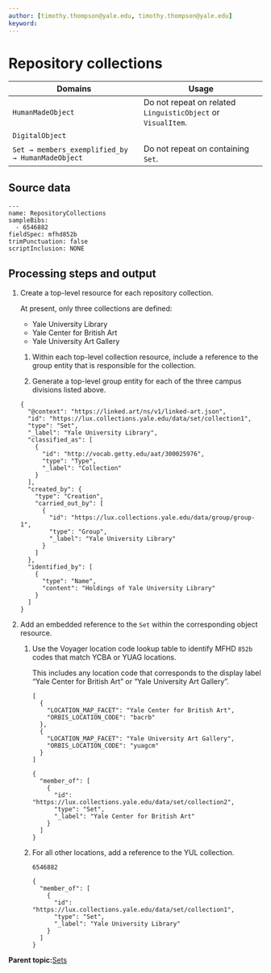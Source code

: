 ```yaml
---
author: [timothy.thompson@yale.edu, timothy.thompson@yale.edu]
keyword: 
---
```


# Repository collections

|Domains|Usage|
|-------|-----|
|`HumanMadeObject`|Do not repeat on related `LinguisticObject` or `VisualItem`.|
|`DigitalObject`| |
|`Set → members_exemplified_by → HumanMadeObject`|Do not repeat on containing `Set`.|

## Source data

```
---
name: RepositoryCollections
sampleBibs:
  - 6546882
fieldSpec: mfhd852b
trimPunctuation: false
scriptInclusion: NONE
```

## Processing steps and output

1.  Create a top-level resource for each repository collection.

    At present, only three collections are defined:

    -   Yale University Library
    -   Yale Center for British Art
    -   Yale University Art Gallery
    1.  Within each top-level collection resource, include a reference to the group entity that is responsible for the collection.

    2.  Generate a top-level group entity for each of the three campus divisions listed above.

    ```
    {
      "@context": "https://linked.art/ns/v1/linked-art.json",
      "id": "https://lux.collections.yale.edu/data/set/collection1",
      "type": "Set",
      "_label": "Yale University Library",
      "classified_as": [
        {
          "id": "http://vocab.getty.edu/aat/300025976",
          "type": "Type",
          "_label": "Collection"
        }
      ],
      "created_by": {
        "type": "Creation",
        "carried_out_by": [
          {
            "id": "https://lux.collections.yale.edu/data/group/group-1",
            "type": "Group",
            "_label": "Yale University Library"
          }
        ]
      },
      "identified_by": [
        {
          "type": "Name",
          "content": "Holdings of Yale University Library"
        }
      ]
    }
    ```

2.  Add an embedded reference to the `Set` within the corresponding object resource.

    1.  Use the Voyager location code lookup table to identify MFHD `852b` codes that match YCBA or YUAG locations.

        This includes any location code that corresponds to the display label “Yale Center for British Art” or “Yale University Art Gallery”.

        ```
        [
          {
            "LOCATION_MAP_FACET": "Yale Center for British Art",
            "ORBIS_LOCATION_CODE": "bacrb"
          },
          {
            "LOCATION_MAP_FACET": "Yale University Art Gallery",
            "ORBIS_LOCATION_CODE": "yuagcm"
          }
        ]
        ```

        ```
        {
          "member_of": [
            {
              "id": "https://lux.collections.yale.edu/data/set/collection2",
              "type": "Set",
              "_label": "Yale Center for British Art"
            }
          ]
        }
        ```

    2.  For all other locations, add a reference to the YUL collection.

        `6546882`

        ```
        {
          "member_of": [
            {
              "id": "https://lux.collections.yale.edu/data/set/collection1",
              "type": "Set",
              "_label": "Yale University Library"
            }
          ]
        }
        ```


**Parent topic:**[Sets](../concepts/related_sets.md)

